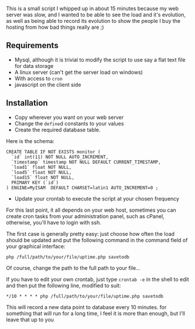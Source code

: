 This is a small script I whipped up in about 15 minutes because my web server was slow, and I wanted to be able to see the load and it's evolution, as well as being able to record its evolution to show the people I buy the hosting from how bad things really are ;)

Requirements
---
* Mysql, although it is trivial to modify the script to use say a flat text file for data storage
* A linux server (can't get the server load on windows)
* With access to `cron`
* javascript on the client side

Installation
---
* Copy wherever you want on your web server
* Change the `define`d constants to your values
* Create the required database table.

Here is the schema: 


    CREATE TABLE IF NOT EXISTS monitor (
      `id` int(11) NOT NULL AUTO_INCREMENT,
      `timestamp` timestamp NOT NULL DEFAULT CURRENT_TIMESTAMP,
      `load1` float NOT NULL,
      `load5` float NOT NULL,
      `load15` float NOT NULL,
      PRIMARY KEY (`id`)
    ) ENGINE=MyISAM  DEFAULT CHARSET=latin1 AUTO_INCREMENT=0 ;

* Update your crontab to execute the script at your chosen frequency

For this last point, it all depends on your web host, sometimes you can create cron tasks from your administration panel, such as cPanel, otherwise, you'll have to login with ssh.


The first case is generally pretty easy:
just choose how often the load should be updated and put the following command in the command field of your graphical interface: 

    php /full/path/to/your/file/uptime.php savetodb

Of course, change the path to the full path to your file...

If you have to edit your own crontab, just type `crontab -e`  in the shell to edit and then put the following line, modified to suit:

    */10 * * * * php /full/path/to/your/file/uptime.php savetodb

This will record a new data point to database every 10 minutes. for something that will run for a long time, I feel it is more than enough, but I'll leave that up to you
